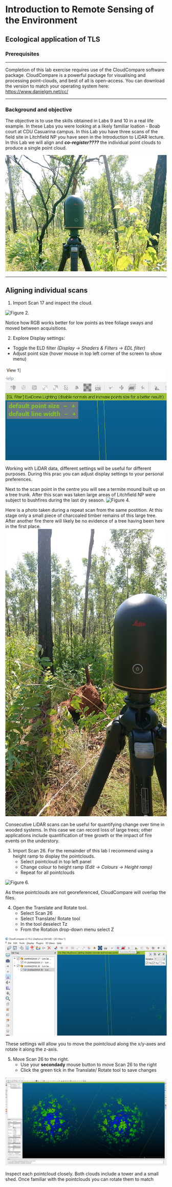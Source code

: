# Introduction to Remote Sensing of the Environment

## Ecological application of TLS

### Prerequisites
---
Completion of this lab exercise requires use of the CloudCompare software package. CloudCompare is a powerful package for visualising and processing point-clouds, and best of all is open-access. You can download the version to match your operating system here:
https://www.danielgm.net/cc/

---
### Background and objective
The objective is to use the skills obtained in Labs 9 and 10 in a real life example. In these Labs you were looking at a likely familiar loation - Boab court at CDU Casuarina campus. In this Lab you have three scans of the field site in Litchfield NP you have seen in the Introduction to LiDAR lecture. 
In this Lab we will align and ***co-register????*** the individual point clouds to produce a single point cloud.

![Figure 1.](screenshots/Litchie.jpg)

---
## Aligning individual scans
1. Import Scan 17 and inspect the cloud. 

![Figure 2.](screenshots/Display_settings.png)

Notice how RGB works better for low points as tree foliage sways and moved between acquisitions.

2. Explore Display settings: 
  * Toggle the ELD filter *(Display -> Shaders & Filters -> EDL filter)*
  * Adjust point size (hover mouse in top left corner of the screen to show menu)

![Figure 3.](screenshots/Point_size.png)

Working with LiDAR data, different settings will be useful for different purposes. During this prac you can adjust display settings to your personal preferences.

Next to the scan point in the centre you will see a termite mound built up on a tree trunk. After this scan was taken large areas of Litchfield NP were subject to bushfires during the last dry season. 
![Figure 4.](screenshots/Termite_mound.png)

Here is a photo taken during a repeat scan from the same postition. At this stage only a small piece of charcoaled timber remains of this large tree. After another fire there will likely be no evidence of a tree having been here in the first place.
![Figure 5.](screenshots/Termite_mound2.jpg)

Consecutive LiDAR scans can be useful for quantifying change over time in wooded systems. In this case we can record loss of large trees; other applications include quantification of tree growth or the impact of fire events on the understory.

3. Import Scan 26. For the remainder of this lab I recommend using a height ramp to display the pointclouds. 
    * Select pointcloud in top left panel
    * Change colour to height ramp *(Edit -> Colours -> Height ramp)*
    * Repeat for all pointclouds

![Figure 6.](screenshots/Overlap.png)

As these pointclouds are not georeferenced, CloudCompare will overlap the files.

4. Open the Translate and Rotate tool.
    * Select Scan 26
    * Select Translate/ Rotate tool
    * In the tool deselect Tz
    * From the Rotation drop-down menu select Z

![Figure 7.](screenshots/Rotate_tool.png)

These settings will allow you to move the pointcloud along the x/y-axes and rotate it along the z-axis.

5. Move Scan 26 to the right.
    * Use your **secondady** mouse button to move Scan 26 to the right
    * Click the green tick in the Translate/ Rotate tool to save changes

![Figure 8.](screenshots/Moved.png)

Inspect each pointcloud closely. Both clouds include a tower and a small shed. Once familiar with the pointclouds you can rotate them to match 
    
    
    
    
    
    
    
